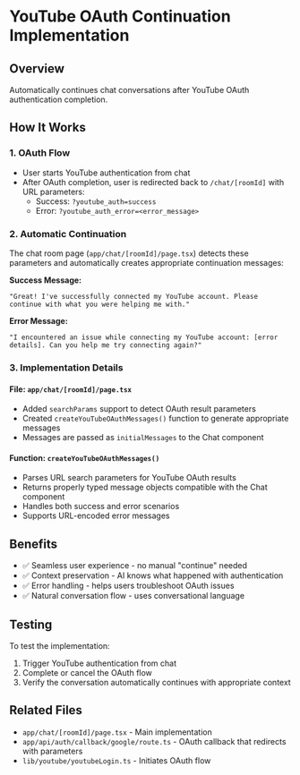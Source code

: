 # YouTube OAuth Continuation Implementation

## Overview
Automatically continues chat conversations after YouTube OAuth authentication completion.

## How It Works

### 1. OAuth Flow
- User starts YouTube authentication from chat
- After OAuth completion, user is redirected back to `/chat/[roomId]` with URL parameters:
  - Success: `?youtube_auth=success`
  - Error: `?youtube_auth_error=<error_message>`

### 2. Automatic Continuation
The chat room page (`app/chat/[roomId]/page.tsx`) detects these parameters and automatically creates appropriate continuation messages:

**Success Message:**
```
"Great! I've successfully connected my YouTube account. Please continue with what you were helping me with."
```

**Error Message:**
```
"I encountered an issue while connecting my YouTube account: [error details]. Can you help me try connecting again?"
```

### 3. Implementation Details

#### File: `app/chat/[roomId]/page.tsx`
- Added `searchParams` support to detect OAuth result parameters
- Created `createYouTubeOAuthMessages()` function to generate appropriate messages
- Messages are passed as `initialMessages` to the Chat component

#### Function: `createYouTubeOAuthMessages()`
- Parses URL search parameters for YouTube OAuth results
- Returns properly typed message objects compatible with the Chat component
- Handles both success and error scenarios
- Supports URL-encoded error messages

## Benefits
- ✅ Seamless user experience - no manual "continue" needed
- ✅ Context preservation - AI knows what happened with authentication
- ✅ Error handling - helps users troubleshoot OAuth issues
- ✅ Natural conversation flow - uses conversational language

## Testing
To test the implementation:
1. Trigger YouTube authentication from chat
2. Complete or cancel the OAuth flow
3. Verify the conversation automatically continues with appropriate context

## Related Files
- `app/chat/[roomId]/page.tsx` - Main implementation
- `app/api/auth/callback/google/route.ts` - OAuth callback that redirects with parameters
- `lib/youtube/youtubeLogin.ts` - Initiates OAuth flow